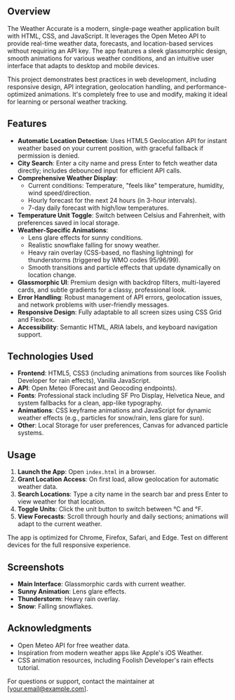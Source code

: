 

## Overview

The Weather Accurate is a modern, single-page weather application built with HTML, CSS, and JavaScript. It leverages the Open Meteo API to provide real-time weather data, forecasts, and location-based services without requiring an API key. The app features a sleek glassmorphic design, smooth animations for various weather conditions, and an intuitive user interface that adapts to desktop and mobile devices.

This project demonstrates best practices in web development, including responsive design, API integration, geolocation handling, and performance-optimized animations. It's completely free to use and modify, making it ideal for learning or personal weather tracking.

## Features

- **Automatic Location Detection**: Uses HTML5 Geolocation API for instant weather based on your current position, with graceful fallback if permission is denied.
- **City Search**: Enter a city name and press Enter to fetch weather data directly; includes debounced input for efficient API calls.
- **Comprehensive Weather Display**:
  - Current conditions: Temperature, "feels like" temperature, humidity, wind speed/direction.
  - Hourly forecast for the next 24 hours (in 3-hour intervals).
  - 7-day daily forecast with high/low temperatures.
- **Temperature Unit Toggle**: Switch between Celsius and Fahrenheit, with preferences saved in local storage.
- **Weather-Specific Animations**:
  - Lens glare effects for sunny conditions.
  - Realistic snowflake falling for snowy weather.
  - Heavy rain overlay (CSS-based, no flashing lightning) for thunderstorms (triggered by WMO codes 95/96/99).
  - Smooth transitions and particle effects that update dynamically on location change.
- **Glassmorphic UI**: Premium design with backdrop filters, multi-layered cards, and subtle gradients for a classy, professional look.
- **Error Handling**: Robust management of API errors, geolocation issues, and network problems with user-friendly messages.
- **Responsive Design**: Fully adaptable to all screen sizes using CSS Grid and Flexbox.
- **Accessibility**: Semantic HTML, ARIA labels, and keyboard navigation support.

## Technologies Used

- **Frontend**: HTML5, CSS3 (including animations from sources like Foolish Developer for rain effects), Vanilla JavaScript.
- **API**: Open Meteo (Forecast and Geocoding endpoints).
- **Fonts**: Professional stack including SF Pro Display, Helvetica Neue, and system fallbacks for a clean, app-like typography.
- **Animations**: CSS keyframe animations and JavaScript for dynamic weather effects (e.g., particles for snow/rain, lens glare for sun).
- **Other**: Local Storage for user preferences, Canvas for advanced particle systems.

## Usage

1. **Launch the App**: Open `index.html` in a browser.
2. **Grant Location Access**: On first load, allow geolocation for automatic weather data.
3. **Search Locations**: Type a city name in the search bar and press Enter to view weather for that location.
4. **Toggle Units**: Click the unit button to switch between °C and °F.
5. **View Forecasts**: Scroll through hourly and daily sections; animations will adapt to the current weather.

The app is optimized for Chrome, Firefox, Safari, and Edge. Test on different devices for the full responsive experience.

## Screenshots


- **Main Interface**: Glassmorphic cards with current weather.
- **Sunny Animation**: Lens glare effects.
- **Thunderstorm**: Heavy rain overlay.
- **Snow**: Falling snowflakes.


## Acknowledgments

- Open Meteo API for free weather data.
- Inspiration from modern weather apps like Apple's iOS Weather.
- CSS animation resources, including Foolish Developer's rain effects tutorial.

For questions or support, contact the maintainer at [your.email@example.com].
